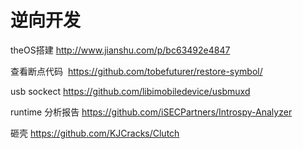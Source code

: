 # 逆向开发

theOS搭建 http://www.jianshu.com/p/bc63492e4847

查看断点代码  https://github.com/tobefuturer/restore-symbol/

usb sockect https://github.com/libimobiledevice/usbmuxd

runtime 分析报告 https://github.com/iSECPartners/Introspy-Analyzer

砸壳 https://github.com/KJCracks/Clutch


